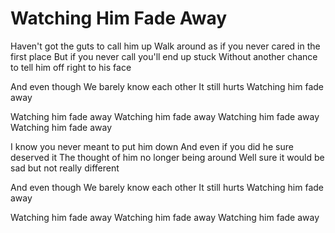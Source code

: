 # Watching Him Fade Away

Haven't got the guts to call him up
Walk around as if you never cared in the first place
But if you never call you'll end up stuck
Without another chance to tell him off right to his face

And even though
We barely know each other
It still hurts
Watching him fade away

Watching him fade away
Watching him fade away
Watching him fade away
Watching him fade away

I know you never meant to put him down
And even if you did he sure deserved it
The thought of him no longer being around
Well sure it would be sad but not really different

And even though
We barely know each other
It still hurts
Watching him fade away

Watching him fade away
Watching him fade away
Watching him fade away
